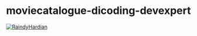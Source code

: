 # moviecatalogue-dicoding-devexpert
[![RaindyHardian](https://circleci.com/github/RaindyHardian/moviecatalogue-dicoding-devexpert.svg?style=svg)](https://circleci.com/github/RaindyHardian/moviecatalogue-dicoding-devexpert)
